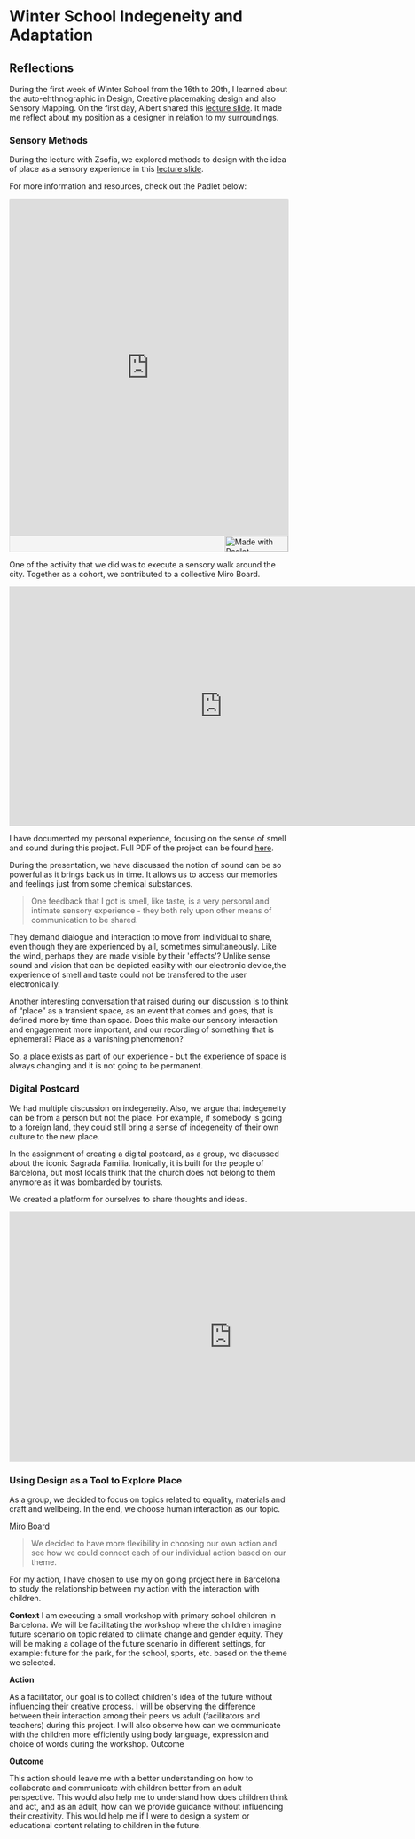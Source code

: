 
# Winter School Indegeneity and Adaptation

## Reflections

During the first week of Winter School from the 16th to 20th, I learned about the auto-ehthnographic in Design, Creative placemaking design and also Sensory Mapping. On the first day, Albert shared this [lecture slide](../files/pdf/Winter%20School/Winter%20School_MethodologicalApproach.pdf). It made me reflect about my position as a designer in relation to my surroundings.

### Sensory Methods
During the lecture with Zsofia, we explored methods to design with the idea of place as a sensory experience in this [lecture slide](../files/pdf/Winter%20School/Sensory%20Methods_GSA_Winterschool_2023_small.pdf). 

For more information and resources, check out the Padlet below:

<div class="padlet-embed" style="border:1px solid rgba(0,0,0,0.1);border-radius:2px;box-sizing:border-box;overflow:hidden;position:relative;width:100%;background:#F4F4F4"><p style="padding:0;margin:0"><iframe src="https://padlet.com/embed/pzcqr64u6fvqklh4" frameborder="0" allow="camera;microphone;geolocation" style="width:100%;height:608px;display:block;padding:0;margin:0"></iframe></p><div style="display:flex;align-items:center;justify-content:end;margin:0;height:28px"><a href="https://padlet.com?ref=embed" style="display:block;flex-grow:0;margin:0;border:none;padding:0;text-decoration:none" target="_blank"><div style="display:flex;align-items:center;"><img src="https://padlet.net/embeds/made_with_padlet_2022.png" width="114" height="28" style="padding:0;margin:0;background:0 0;border:none;box-shadow:none" alt="Made with Padlet"></div></a></div></div>

One of the activity that we did was to execute a sensory walk around the city. Together as a cohort, we contributed to a collective Miro Board.

<iframe width="768" height="432" src="https://miro.com/app/live-embed/uXjVPxCpuWM=/?moveToViewport=-167942,-56781,576000,292800&embedId=301711962558" frameborder="0" scrolling="no" allow="fullscreen; clipboard-read; clipboard-write" allowfullscreen></iframe>

I have documented my personal experience, focusing on the sense of smell and sound during this project.
Full PDF of the project can be found [here](../files/pdf/Winter%20School/Winter%20Slides.pdf).

During the presentation, we have discussed the notion of sound can be so powerful as it brings back us in time. It allows us to access our memories and feelings just from some chemical substances.

>One feedback that I got is smell, like taste, is a very personal and intimate sensory experience - they both rely upon other means of communication to be shared.

They demand dialogue and interaction to move from individual to share, even though they are experienced by all, sometimes simultaneously. Like the wind, perhaps they are made visible by their 'effects'? Unlike sense sound and vision that can be depicted easilty with our electronic device,the experience of smell and taste could not be transfered to the user electronically.

Another interesting conversation that raised during our discussion is to think of “place” as a transient space, as an event that comes and goes, that is defined more by time than space. Does this make our sensory interaction and engagement more important, and our recording of something that is ephemeral? Place as a vanishing phenomenon?

So, a place exists as part of our experience - but the experience of space is always changing and it is not going to be permanent.

### Digital Postcard

We had multiple discussion on indegeneity. Also, we argue that indegeneity can be from a person but not the place. For example, if somebody is going to a foreign land, they could still bring a sense of indegeneity of their own culture to the new place.

In the assignment of creating a digital postcard, as a group, we discussed about the iconic Sagrada Familia. Ironically, it is built for the people of Barcelona, but most locals think that the church does not belong to them anymore as it was bombarded by tourists.

We created a platform for ourselves to share thoughts and ideas.

<iframe style="border: 1px solid rgba(0, 0, 0, 0.1);" width="800" height="450" src="https://www.figma.com/embed?embed_host=share&url=https%3A%2F%2Fwww.figma.com%2Ffile%2FiYuiesbOj0pfLo7Hb6XBBt%2FGroup-8-Winter-School-2022%3Fnode-id%3D0%253A1%26t%3De1IhdN8O0UHvUnov-1" allowfullscreen></iframe>

### Using Design as a Tool to Explore Place

As a group, we decided to focus on topics related to equality, materials and craft and wellbeing. In the end, we choose human interaction as our topic.

[Miro Board](https://miro.com/app/board/uXjVPxdCZvM=/?moveToWidget=3458764544041828569&cot=10)

>We decided to have more flexibility in choosing our own action and see how we could connect each of our individual action based on our theme. 

For my action, I have chosen to use my on going project here in Barcelona to study the relationship between my action with the interaction with children.

**Context**
I am executing a small workshop with primary school children in Barcelona. We will be facilitating the workshop where the children imagine future scenario on topic related to climate change and gender equity. They will be making a collage of the future scenario in different settings, for example: future for the park, for the school, sports, etc. based on the theme we selected.

**Action**

As a facilitator, our goal is to collect children's idea of the future without influencing their creative process. I will be observing the difference between their interaction among their peers vs adult (facilitators and teachers) during this project. I will also observe how can we communicate with the children more efficiently using body language, expression and choice of words during the workshop.
Outcome

**Outcome**

This action should leave me with a better understanding on how to collaborate and communicate with children better from an adult perspective. This would also help me to understand how does children think and act, and as an adult, how can we provide guidance without influencing their creativity. This would help me if I were to design a system or educational content relating to children in the future.